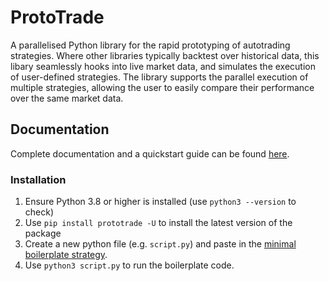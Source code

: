 # ProtoTrade

A parallelised Python library for the rapid prototyping of autotrading strategies. Where other libraries typically backtest over historical data, this libary seamlessly hooks into live market data, and simulates the execution of user-defined strategies. The library supports the parallel execution of multiple strategies, allowing the user to easily compare their performance over the same market data.

## Documentation

Complete documentation and a quickstart guide can be found [here](https://scott943.github.io/Prototrade_Docs/quickstart.html).
                    
### Installation

1. Ensure Python 3.8 or higher is installed (use `python3 --version` to check)
2. Use `pip install prototrade -U` to install the latest version of the package
3. Create a new python file (e.g. `script.py`) and paste in the [minimal boilerplate strategy](<https://scott943.github.io/Prototrade_Docs/_modules/example_strategies/minimal_boilerplate.html#main>).
4. Use `python3 script.py` to run the boilerplate code. 
